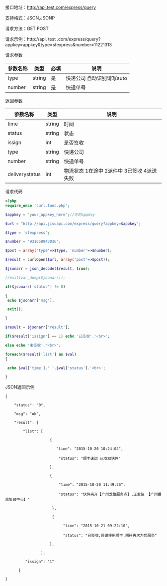 接口地址：http://api.test.com/express/query

支持格式：JSON,JSONP

请求方法：GET POST

请求示例：http://api. test .com/express/query?appkey=appkey&type=sfexpress&number=11221313

请求参数

| 参数名称 | 类型 | 必填 | 说明 |
| --- | --- | --- | --- |
| type | string | 是 | 快递公司 自动识别请写auto |
| number | string | 是 | 快递单号 |

返回参数

| 参数名称 | 类型 | 说明 |
| --- | --- | --- |
| time | string | 时间 |
| status | string | 状态 |
| issign | int | 是否签收 |
| type | string | 快递公司 |
| number | string | 快递单号 |
| deliverystatus | int | 物流状态 1在途中 2派件中 3已签收 4派送失败 |

请求代码

```php
<?php
require_once 'curl.func.php';

$appkey = 'your_appkey_here';//你的appkey

$url = "http://api.jisuapi.com/express/query?appkey=$appkey";

$type = 'sfexpress';

$number = '931658943036';

$post = array('type'=>$type, 'number'=>$number);

$result = curlOpen($url, array('post'=>$post));

$jsonarr = json_decode($result, true);

//exit(var_dump($jsonarr));

if($jsonarr['status'] != 0)

{
 echo $jsonarr['msg'];

 exit();

}

$result = $jsonarr['result'];

if($result['issign'] == 1) echo '已签收'.'<br>';

else echo '未签收'.'<br>';

foreach($result['list'] as $val)
{

 echo $val['time'].' '.$val['status'].'<br>';

}
```

JSON返回示例

```
{

    "status": "0",

    "msg": "ok",

    "result": {

        "list": [

                    {

                       "time": "2015-10-20 10:24:04",

                        "status": "顺丰速运 已收取快件"

                    },

                    {

                        "time": "2015-10-20 11:49:26",

                        "status": "快件离开【广州龙怡服务点】,正发往 【广州番禺集散中心】"

                     },

                     {

                          "time": "2015-10-21 09:22:10",

                          "status": "已签收,感谢使用顺丰,期待再次为您服务"

                    },

                ],

         "issign": "1"

      }

}
```



